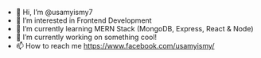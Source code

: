 - 👋 Hi, I’m @usamyismy7
- 👀 I’m interested in Frontend Development
- 🌱 I’m currently learning MERN Stack (MongoDB, Express, React & Node)
- 💞️ I’m currently working on something cool!
- 📫 How to reach me https://www.facebook.com/usamyismy/

<!---
usamyismy7/usamyismy7 is a ✨ special ✨ repository because its `README.md` (this file) appears on your GitHub profile.
You can click the Preview link to take a look at your changes.
--->
